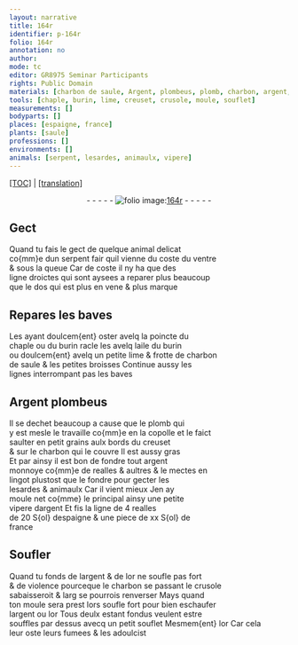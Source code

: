 ```yaml
---
layout: narrative
title: 164r
identifier: p-164r
folio: 164r
annotation: no
author:
mode: tc
editor: GR8975 Seminar Participants
rights: Public Domain
materials: [charbon de saule, Argent, plombeus, plomb, charbon, argent, or]
tools: [chaple, burin, lime, creuset, crusole, moule, souflet]
measurements: []
bodyparts: []
places: [espaigne, france]
plants: [saule]
professions: []
environments: []
animals: [serpent, lesardes, animaulx, vipere]
---
```


<p><a href="{{ site.baseurl }}/diplomatic/" target="_blank">[TOC]</a> | <a href="{{ site.baseurl }}/texts/p-164r_tl/ target="_blank"">[translation]</a></p><div class="folio" align="center">- - - - - <a href="http://gallica.bnf.fr/ark:/12148/btv1b10500001g/f333.item" target="_blank"><img src="https://cu-mkp.github.io/2017-workshop-edition/assets/photo-icon.png" alt="folio image: " style="display:inline-block; margin-bottom:-3px;"/>164r</a> - - - - - </div>  
  

## Gect

 
 Quand tu fais le gect de quelque animal delicat<br/> co{mm}e dun <span class="al">serpent</span> fair quil vienne du coste du ventre<br/> & sous la queue Car de coste il ny ha que des<br/> ligne droictes qui sont aysees a reparer plus beaucoup<br/> que le dos qui est plus en vene & plus marque
 
 
  

## Repares les baves

 
 Les ayant doulcem{ent} oster avelq la poincte du<br/> <span class="tl">chaple</span> ou du <span class="tl">burin</span> racle les avelq laile du <span class="tl">burin</span><br/> ou doulcem{ent} avelq un petite <span class="tl">lime</span> & frotte de <span class="m">charbon<br/> de <span class="pa">saule</span></span> & les petites broisses Continue aussy les<br/> lignes interrompant pas les baves
 
 
  

## <span class="m">Argent</span> <span class="m">plombeus</span>

 
 Il se dechet beaucoup a cause que le <span class="m">plomb</span> qui<br/> y est mesle le travaille co{mm}e en la copolle et le faict<br/> saulter en petit grains aulx bords du <span class="tl">creuset</span><br/> & sur le <span class="m">charbon</span> qui le couvre Il est aussy gras<br/> Et par ainsy il est bon de fondre tout <span class="m">argent</span><br/> monnoye co{mm}e de <span class="cn">realles</span> & aultres & le mectes en<br/> lingot plustost que le fondre pour gecter les<br/> <span class="al">lesardes</span> & <span class="al">animaulx</span> Car il vient mieux Jen ay<br/> moule net co{mme} le principal ainsy une petite<br/> <span class="al">vipere</span> d<span class="m">argent</span> Et fis la ligne de 4 <span class="cn">realles</span><br/> de 20 <span class="cn">S{ol}</span> d<span class="pl">espaigne</span> & une piece de xx <span class="cn">S{ol}</span> de<br/> <span class="pl">france</span>
 
 
  

## Soufler

 
 Quand tu fonds de l<span class="m">argent</span> & de l<span class="m">or</span> ne soufle pas fort<br/> & de violence pourceque le <span class="m">charbon</span> se passant le <span class="tl">crusole</span><br/> sabaisseroit & <span class="del">larg</span> se pourrois renverser Mays quand<br/> ton <span class="tl">moule</span> sera prest lors soufle fort pour bien eschaufer<br/> l<span class="m">argent</span> ou l<span class="m">or</span> Tous deulx estant fondus veulent estre<br/> souffles par dessus avecq un petit <span class="tl">souflet</span> Mesmem{ent} l<span class="m">or</span> Car cela<br/> leur oste leurs fumees & les adoulcist
 
